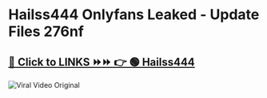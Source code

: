 
 # Hailss444 Onlyfans Leaked - Update Files 276nf

## <h2><a href="https://clipsfans.com/Hailss444&ref=git">🔗 Click to LINKS ⏩⏩ 👉 🟢 Hailss444 </a></h2>

<a href="https://clipsfans.com/Hailss444&ref=git" rel="nofollow" data-target="animated-image.originalLink"><img src="https://i.ibb.co.com/xMMVF88/686577567.gif" alt="Viral Video Original" style="max-width: 100%; display: inline-block;" data-target="animated-image.originalImage"></a>

